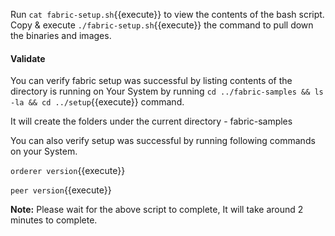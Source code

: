 Run `cat fabric-setup.sh`{{execute}} to view the contents of the bash script. Copy & execute `./fabric-setup.sh`{{execute}} the command to pull down the binaries and images.

#### Validate
You can verify fabric setup was successful by listing contents of the directory is running on Your System by running `cd ../fabric-samples && ls -la && cd ../setup`{{execute}} command.

It will create the folders under the current directory
    - fabric-samples

You can also verify setup was successful by running following commands on your System.

`orderer version`{{execute}}

`peer version`{{execute}}

**Note:** Please wait for the above script to complete, It will take around 2 minutes to complete.